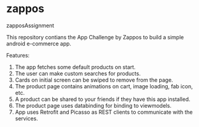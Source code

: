 # zappos

zapposAssignment

This repository contians the App Challenge by Zappos to build a simple android e-commerce app.

Features:  
1. The app fetches some default products on start.  
2. The user can make custom searches for products.  
3. Cards on initial screen can be swiped to remove from the page.  
4. The product page contains animations on cart, image loading, fab icon, etc.  
5. A product can be shared to your friends if they have this app installed.  
6. The product page uses databinding for binding to viewmodels.  
7. App uses Retrofit and Picasso as REST clients to communicate with the services.


